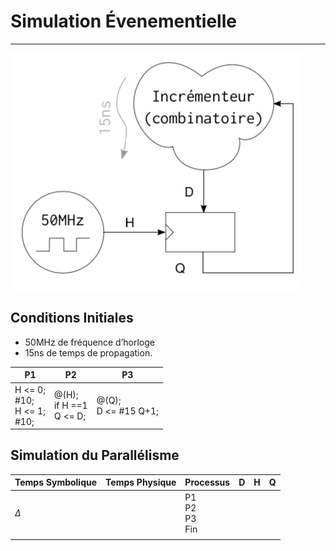 # Simulation Évenementielle

---

![alt text](exo_design.png "Schéma du Système")

## Conditions Initiales

- 50MHz de fréquence d’horloge
- 15ns de temps de propagation.

| P1                                 | P2                            | P3                     |
| ---------------------------------- | ----------------------------- | ---------------------- |
| H <= 0;<br>#10;<br>H <= 1;<br>#10; | @(H);<br>if H ==1<br> Q <= D; | @(Q);<br>D <= #15 Q+1; |

## Simulation du Parallélisme

| Temps Symbolique | Temps Physique | Processus             | D   | H   | Q   |
| ---------------- | -------------- | --------------------- | --- | --- | --- |
| $\Delta$         |                | P1<br>P2<br>P3<br>Fin |     |     |     |
|                  |                |                       |     |     |     |
